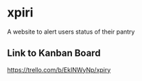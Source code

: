 # xpiri
A website to alert users status of their pantry

## Link to Kanban Board
https://trello.com/b/EkINWyNp/xpiry
